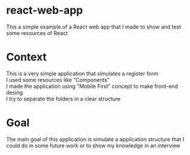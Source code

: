 # react-web-app
This a simple example of a React web app that I made to show and
test some resources of React

# Context
This is a very simple application that simulates a register form <br />
I used some resources like "Components" <br />
I made the application using "Mobile First" concept to make front-end desing <br />
I try to separate the folders in a clear structure <br />

# Goal

The main goal of this application is simulate a application structure that I could do in 
some future work or to show my knowledge in an interview

